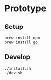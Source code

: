 # Prototype

## Setup

```
brew install npm
brew install go
```

## Develop

```
./install.sh
./dev.sh
```
